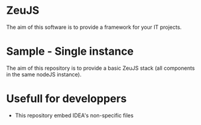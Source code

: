 ZeuJS
=====================

The aim of this software is to provide a framework for your IT projects.

# Sample - Single instance

The aim of this repository is to provide a basic ZeuJS stack (all components in the same nodeJS instance).

# Usefull for developpers

* This repository embed IDEA's non-specific files
